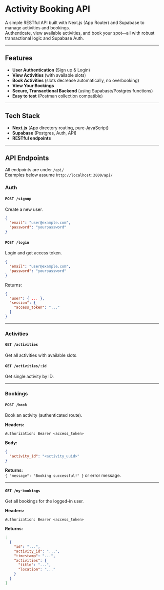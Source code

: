 # Activity Booking API

A simple RESTful API built with Next.js (App Router) and Supabase to manage activities and bookings.  
Authenticate, view available activities, and book your spot—all with robust transactional logic and Supabase Auth.

---

## Features

- **User Authentication** (Sign up & Login)
- **View Activities** (with available slots)
- **Book Activities** (slots decrease automatically, no overbooking)
- **View Your Bookings**
- **Secure, Transactional Backend** (using Supabase/Postgres functions)
- **Easy to test** (Postman collection compatible)

---

## Tech Stack

- **Next.js** (App directory routing, pure JavaScript)
- **Supabase** (Postgres, Auth, API)
- **RESTful endpoints**

---

## API Endpoints

All endpoints are under `/api/`  
Examples below assume `http://localhost:3000/api/`

### **Auth**

#### `POST /signup`
Create a new user.
```json
{
  "email": "user@example.com",
  "password": "yourpassword"
}
```

#### `POST /login`
Login and get access token.
```json
{
  "email": "user@example.com",
  "password": "yourpassword"
}
```
Returns:  
```json
{
  "user": { ... },
  "session": {
    "access_token": "..."
  }
}
```

---

### **Activities**

#### `GET /activities`
Get all activities with available slots.

#### `GET /activities/:id`
Get single activity by ID.

---

### **Bookings**

#### `POST /book`
Book an activity (authenticated route).

**Headers:**
```
Authorization: Bearer <access_token>
```

**Body:**
```json
{
  "activity_id": "<activity_uuid>"
}
```
**Returns:**  
`{ "message": "Booking successful!" }` or error message.

---

#### `GET /my-bookings`
Get all bookings for the logged-in user.

**Headers:**
```
Authorization: Bearer <access_token>
```

**Returns:**
```json
[
  {
    "id": "...",
    "activity_id": "...",
    "timestamp": "...",
    "activities": {
      "title": "...",
      "location": "..."
    }
  }
]
```
